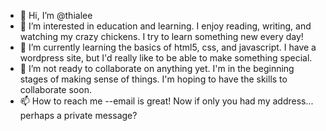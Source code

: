 - 👋 Hi, I’m @thialee
- 👀 I’m interested in education and learning. I enjoy reading, writing, and watching my crazy chickens. I try to learn something new every day!
- 🌱 I’m currently learning the basics of html5, css, and javascript. I have a wordpress site, but I'd really like to be able to make something special.
- 💞️ I’m not ready to collaborate on anything yet. I'm in the beginning stages of making sense of things. I'm hoping to have the skills to collaborate soon.
- 📫 How to reach me --email is great! Now if only you had my address... perhaps a private message?

<!---
thialee/thialee is a ✨ special ✨ repository because its `README.md` (this file) appears on your GitHub profile.
You can click the Preview link to take a look at your changes.
--->
